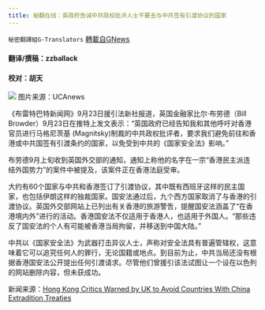 ```yaml
---
title: 秘翻在线：英政府告诫中共政权批评人士不要去与中共签有引渡协议的国家
---
```

`秘密翻譯組G-Translators` [轉載自GNews](https://gnews.org/zh-hans/1551401/)

#### 翻译/撰稿：zzballack

#### 校对：胡天
![](https://assets.gnews.org/wp-content/uploads/2021/09/16324636901.png)
图片来源：UCAnews

《布雷特巴特新闻网》9月23日援引法新社报道，英国金融家比尔·布劳德（Bill Browder）9月23日在推特上发文表示：“英国政府已经告知我和其他呼吁对香港官员进行马格尼茨基 (Magnitsky)制裁的中共政权批评者，要求我们避免前往和香港或中共国签有引渡条约的国家，以免受到中共的《国家安全法》影响。”

布劳德9月上旬收到英国外交部的通知，通知上称他的名字在一宗“香港民主派连结外国势力”的案件中被提及，该案件正在香港法庭受审。

大约有60个国家与中共和香港签订了引渡协议，其中既有西班牙这样的民主国家，也包括伊朗这样的独裁国家。国安法通过后，九个西方国家取消了与香港的引渡协议。英国外交部网站上已列出有关香港的旅游警吿，提醒国安法涵盖了“在香港境内外”进行的活动。香港国安法不仅适用于香港人，也适用于外国人。“那些违反了国安法的个人有可能被香港当局拘留，并移送到中国大陆。”

中共以《国家安全法》为武器打击异议人士，声称对安全法具有普遍管辖权，这意味着它可以追究任何人的罪行，无论国籍或地点。到目前为止，中共当局还没有根据香港国安法公开提出任何引渡请求。尽管他们曾援引该法试图让一个设在以色列的网站删除内容，但未获成功。

新闻来源：[Hong Kong Critics Warned by UK to Avoid Countries With China Extradition Treaties](https://www.breitbart.com/europe/2021/09/23/hong-kong-critics-warned-by-uk-to-avoid-countries-with-china-extradition-treaties/)
